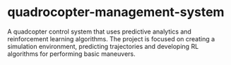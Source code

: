 # quadrocopter-management-system
A quadcopter control system that uses predictive analytics and reinforcement learning algorithms. The project is focused on creating a simulation environment, predicting trajectories and developing RL algorithms for performing basic maneuvers.
